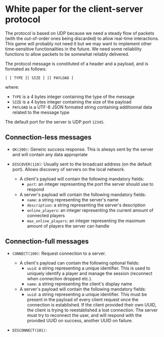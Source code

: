 # White paper for the client-server protocol

The protocol is based on UDP because we need a steady flow of packets (with the out-of-order ones being discarded) to allow real-time interactions. This game will probably not need it but we may want to implement other time-sensitive functionalities in the future. We need some reliability functions to allow packets to be somewhat reliably delivered.

The protocol message is constituted of a header and a payload, and is formated as follows:

```[ [ TYPE ][ SIZE ] ][ PAYLOAD ]```

where:
- `TYPE` is a 4 bytes integer containing the type of the message 
- `SIZE` is a 4 bytes integer containing the size of the payload 
- `PAYLOAD` is a UTF-8 JSON formated string containing additionnal data related to the message type

The default port for the server is UDP port `12345`.

## Connection-less messages
- `OK(200)`: Generic success response. This is always sent by the server and will contain any data appropriate

- `DISCOVER(110)`: Usually sent to the broadcast address (on the default port). Allows discovery of servers on the local network.
    - A client's payload will contain the following mandatory fields:
        - `port`: an integer representing the port the server should use to respond
    - A server's payload will contain the following mandatory fields:
        - `name`: a string representing the server's name
        - `description`: a string representing the server's description
        - `online_players`: an integer representing the current amount of connected players
        - `max_online_players`: an integer representing the maximum amount of players the server can handle

## Connection-full messages
- `CONNECT(100)`: Request connection to a server.
    - A client's payload can contain the following optional fields:
        - `uuid`: a string representing a unique identifier. This is used to uniquely identify a player and manage the session (reconnect when connection dropped etc.).
        - `name`: a string representing the client's display name
    - A server's payload will contain the following mandatory fields:
        - `uuid`: a string representing a unique identifier. This must be present in the payload of every client request once the connection is established. If the client provided their own UUID, the client is trying to reestablished a lost connection. The server must try to reconnect the user, and will respond with the provided UUID on success, another UUID on failure.
        
- `DISCONNECT(101)`: 
